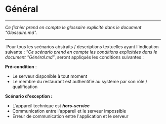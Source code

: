 # Général

---

*Ce fichier prend en compte le glossaire explicité dans le document "Glossaire.md".*

---

​	Pour tous les scénarios abstraits / descriptions textuelles ayant l'indication suivante : *"Ce scénario prend en compte les conditions explicitées dans le document "Général.md"*, seront appliqués les conditions suivantes :  

**Pré-condition** :

- Le serveur disponible à tout moment
- Le membre du restaurant est authentifié au système par son rôle / qualification

**Scénario d'exception :**

- L'appareil technique est ***hors-service***
- Communication entre l'appareil et le serveur impossible
- Erreur de communication entre l'application et le serveur

